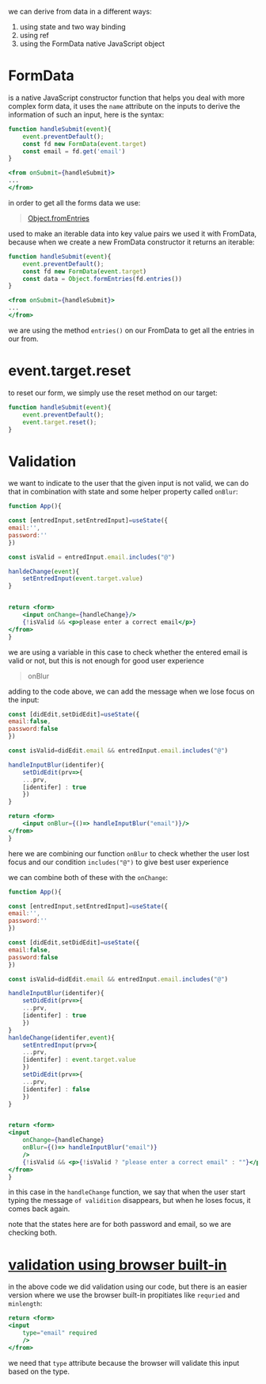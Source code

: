 we can derive from data in a different ways:

1. using state and two way binding
2. using ref
3. using the FormData native JavaScript object


# FormData

is a native JavaScript  constructor function that helps you deal with more complex form data, it uses the `name` attribute on the inputs to derive the information of such an input, here is the syntax:

```jsx
function handleSubmit(event){
	event.preventDefault();
	const fd new FormData(event.target)
	const email = fd.get('email')
}

<from onSubmit={handleSubmit}>
...
</from>
```

in order to get all the forms data we use: 

> [Object.fromEntries](https://developer.mozilla.org/en-US/docs/Web/JavaScript/Reference/Global_Objects/Object/fromEntries)

used to make an iterable data into key value pairs we used it with FromData, because when we create a new FromData constructor it returns an iterable:


```jsx
function handleSubmit(event){
	event.preventDefault();
	const fd new FormData(event.target)
	const data = Object.formEntries(fd.entries())
}

<from onSubmit={handleSubmit}>
...
</from>
```

we are using the method `entries()` on our  FromData to get all the entries in our from.

# event.target.reset

to reset our form, we simply use the reset method on our target:

```js
function handleSubmit(event){
	event.preventDefault();
	event.target.reset();
}
```

# Validation  

we want to indicate to the user that the given input is not valid, we can do that in combination with state and some helper property called `onBlur`:

```jsx
function App(){

const [entredInput,setEntredInput]=useState({
email:'',
password:''
})

const isValid = entredInput.email.includes("@")

hanldeChange(event){
	setEntredInput(event.target.value)
}


return <form>
	<input onChange={handleChange}/>
	{!isValid && <p>please enter a correct email</p>}
</from>
}
```

we are using a variable in this case to check whether the entered email is valid or not, but this is not enough for good user experience

> onBlur

adding to the code above, we can add the message when we lose focus on the input:

```jsx
const [didEdit,setDidEdit]=useState({
email:false,
password:false
})

const isValid=didEdit.email && entredInput.email.includes("@")

handleInputBlur(identifer){
	setDidEdit(prv=>{
	...prv,
	[identifer] : true
	})
}

return <form>
	<input onBlur={()=> handleInputBlur("email")}/>
</from>
}
```

here we are combining our function `onBlur` to check whether the user lost focus and our condition `includes("@")` to give best user experience

we can combine both of these with the `onChange`: 

```jsx
function App(){

const [entredInput,setEntredInput]=useState({
email:'',
password:''
})

const [didEdit,setDidEdit]=useState({
email:false,
password:false
})

const isValid=didEdit.email && entredInput.email.includes("@")

handleInputBlur(identifer){
	setDidEdit(prv=>{
	...prv,
	[identifer] : true
	})
}
hanldeChange(identifer,event){
	setEntredInput(prv=>{
	...prv,
	[identifer] : event.target.value
	})
	setDidEdit(prv=>{
	...prv,
	[identifer] : false
	})
}


return <form>
<input 
	onChange={handleChange} 
	onBlur={()=> handleInputBlur("email")} 
	/>
	{!isValid && <p>{!isValid ? "please enter a correct email" : ""}</p>}
</from>
}
```

in this case in the `handleChange` function, we say that when the user start typing the message `of validition` disappears, but when he loses focus, it comes back again.

note that the states here are for both password and email, so we are checking both.

# [validation using browser built-in](https://developer.mozilla.org/en-US/docs/Learn/Forms/Form_validation#using_built-in_form_validation)

in the above code we did validation using our code, but there is an easier version where we use the browser built-in propitiates like `requried` and `minlength`:

```jsx
return <form>
<input 
	type="email" required
	/>
</from>
```

we need that `type` attribute because the browser will validate this input based on the type.